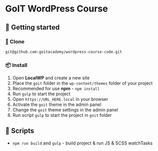 # GoIT WordPress Course

## 🥁 Getting started

### 📁 Clone
```bash
git@github.com:goitacademy/wordpress-course-code.git
```

### 📦 Install
1. Open **LocalWP** and create a new site
2. Place the `goit` folder in the `wp-content/themes` folder of your project
3. Recommended for use **npm** - `npm install`
4. Run `gulp` to start the project
5. Open `https://URL_HERE.local` in your browser
6. Activate the `goit` theme in the admin panel
7. Change the `goit` theme settings in the admin panel
8. Run script `gulp` to start the project in `goit` folder


## 📜 Scripts
- `npm run build` and `gulp` - build project & run JS & SCSS watchTasks